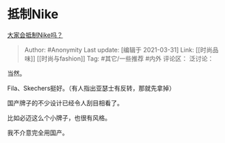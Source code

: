 # 抵制Nike
[大家会抵制Nike吗？](https://www.zhihu.com/question/451104022/answer/1808972837)

> Author: #Anonymity
> Last update: [编辑于 2021-03-31]
> Link: [[时尚品味]] [[时尚与fashion]]
> Tag: #其它/一些推荐 #内外
> 评论区：
> 泛讨论：

当然。

Fila、Skechers挺好。（有人指出亚瑟士有反转，那就先拿掉）

国产牌子的不少设计已经令人刮目相看了。

比如必迈这么个小牌子，也很有风格。

我不介意完全用国产。
